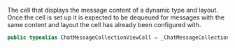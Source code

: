 
The cell that displays the message content of a dynamic type and layout.
Once the cell is set up it is expected to be dequeued for messages with
the same content and layout the cell has already been configured with.

``` swift
public typealias СhatMessageCollectionViewCell = _СhatMessageCollectionViewCell<NoExtraData>
```
